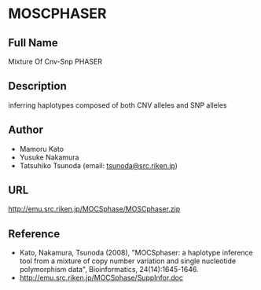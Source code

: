 # MOSCPHASER

## Full Name
Mixture Of Cnv-Snp PHASER

## Description
inferring haplotypes composed of both CNV alleles and SNP alleles

## Author
* Mamoru Kato
* Yusuke Nakamura
* Tatsuhiko Tsunoda (email: tsunoda@src.riken.jp)

## URL
http://emu.src.riken.jp/MOCSphase/MOSCphaser.zip

## Reference
* Kato, Nakamura, Tsunoda (2008), "MOCSphaser: a haplotype inference tool from a mixture of copy number variation and single nucleotide polymorphism data", Bioinformatics, 24(14):1645-1646.
* http://emu.src.riken.jp/MOCSphase/SuppInfor.doc